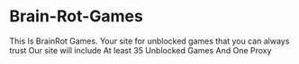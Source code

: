 # Brain-Rot-Games
This Is BrainRot Games. Your site for unblocked games that you can always trust
Our site will include
At least 35 Unblocked Games
And One Proxy
